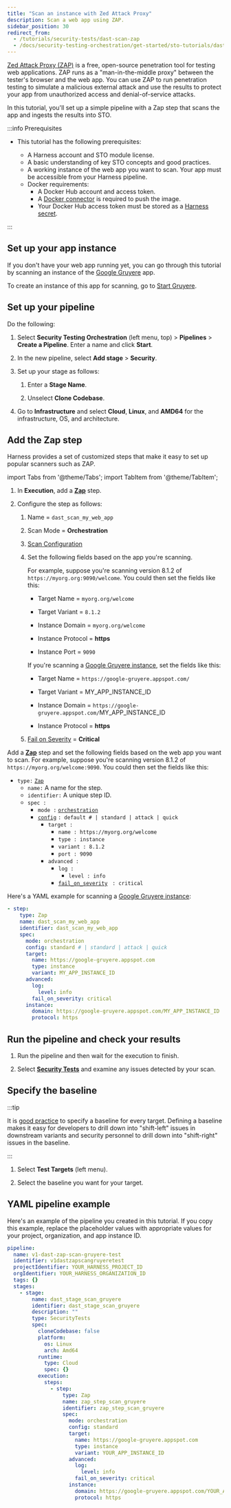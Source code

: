 ```yaml
---
title: "Scan an instance with Zed Attack Proxy"
description: Scan a web app using ZAP.
sidebar_position: 30
redirect_from:
  - /tutorials/security-tests/dast-scan-zap
  - /docs/security-testing-orchestration/get-started/sto-tutorials/dast-scan-zap
---
```


<CTABanner
  buttonText="Learn More"
  title="Continue your learning journey."
  tagline="Take a Security Testing Orchestration certification today!"
  link="/university/sto"
  closable={true}
  target="_self"
/>

[Zed Attack Proxy (ZAP)](https://www.zaproxy.org) is a free, open-source penetration tool for testing web applications. ZAP runs as a "man-in-the-middle proxy" between the tester's browser and the web app. You can use ZAP to run penetration testing to simulate a malicious external attack and use the results to protect your app from unauthorized access and denial-of-service attacks.

In this tutorial, you'll set up a simple pipeline with a Zap step that scans the app and ingests the results into STO.

<!-- ![](./static/dast-scans-zap/dast-scan-pipeline.png) -->

:::info Prerequisites

- This tutorial has the following prerequisites:

  - A Harness account and STO module license.
  - A basic understanding of key STO concepts and good practices.
  - A working instance of the web app you want to scan. Your app must be accessible from your Harness pipeline.
  - Docker requirements:
    - A Docker Hub account and access token.
    - A [Docker connector](/docs/platform/connectors/cloud-providers/ref-cloud-providers/docker-registry-connector-settings-reference/) is required to push the image.
    - Your Docker Hub access token must be stored as a [Harness secret](/docs/platform/secrets/add-use-text-secrets).

:::

## Set up your app instance

If you don't have your web app running yet, you can go through this tutorial by scanning an instance of the [Google Gruyere](https://google-gruyere.appspot.com/part1) app.

To create an instance of this app for scanning, go to [Start Gruyere](https://google-gruyere.appspot.com/start).

## Set up your pipeline

Do the following:

1. Select **Security Testing Orchestration** (left menu, top) > **Pipelines** > **Create a Pipeline**. Enter a name and click **Start**.

2. In the new pipeline, select **Add stage** > **Security**.

3. Set up your stage as follows:

   1. Enter a **Stage Name**.

   2. Unselect **Clone Codebase**.

4. Go to **Infrastructure** and select **Cloud**, **Linux**, and **AMD64** for the infrastructure, OS, and architecture.

## Add the Zap step

Harness provides a set of customized steps that make it easy to set up popular scanners such as ZAP.

<!-- import config_zap from './static/dast-scans-zap/config-zap-step-palette.png' -->

import Tabs from '@theme/Tabs';
import TabItem from '@theme/TabItem';

<Tabs>
  <TabItem value="Visual" label="Visual" default>

1. In **Execution**, add a [**Zap**](/docs/security-testing-orchestration/sto-techref-category/zap/zap-scanner-reference#scan-configuration) step.

2. Configure the step as follows:

   1. Name = `dast_scan_my_web_app`

   2. Scan Mode = **Orchestration**

   3. [Scan Configuration](/docs/security-testing-orchestration/sto-techref-category/zap/zap-scanner-reference#scan-configuration)

   4. Set the following fields based on the app you're scanning.

      For example, suppose you're scanning version 8.1.2 of `https://myorg.org:9090/welcome`. You could then set the fields like this:

      - Target Name = `myorg.org/welcome`

      - Target Variant = `8.1.2`

      - Instance Domain = `myorg.org/welcome`

      - Instance Protocol = **https**

      - Instance Port = `9090`

      If you're scanning a [Google Gruyere instance](#set-up-your-app-instance), set the fields like this:

      - Target Name = `https://google-gruyere.appspot.com/`

      - Target Variant = MY_APP_INSTANCE_ID

      - Instance Domain = `https://google-gruyere.appspot.com/`MY_APP_INSTANCE_ID

      - Instance Protocol = **https**

   5. [Fail on Severity](/docs/security-testing-orchestration/sto-techref-category/trivy/aqua-trivy-scanner-reference#fail-on-severity) = **Critical**

      <!-- img src={config_zap} alt="Zap step palette example" height="50%" width="50%" / -->

</TabItem>
  <TabItem value="YAML" label="YAML">

Add a [**Zap**](/docs/security-testing-orchestration/sto-techref-category/zap/zap-scanner-reference#scan-configuration) step and set the following fields based on the web app you want to scan. For example, suppose you're scanning version 8.1.2 of `https://myorg.org/welcome:9090`. You could then set the fields like this:

- `type:` [`Zap`](/docs/security-testing-orchestration/sto-techref-category/zap/zap-scanner-reference)
  - `name:` A name for the step.
  - `identifier:` A unique step ID.
  - `spec :`
    - `mode :` [`orchestration`](/docs/security-testing-orchestration/use-sto/orchestrate-and-ingest/sto-workflows-overview)
    - [`config`](/docs/security-testing-orchestration/sto-techref-category/zap/zap-scanner-reference#scan-configuration) `: default # | standard | attack | quick`
      - `target : `
        - `name : https://myorg.org/welcome`
        - `type : instance`
        - `variant : 8.1.2`
        - `port : 9090`
      - `advanced : `
        - `log :`
          - `level : info`
        - [`fail_on_severity`](/docs/security-testing-orchestration/get-started/key-concepts/fail-pipelines-by-severity) ` : critical`

Here's a YAML example for scanning a [Google Gruyere instance](#set-up-your-app-instance):

```yaml
- step:
    type: Zap
    name: dast_scan_my_web_app
    identifier: dast_scan_my_web_app
    spec:
      mode: orchestration
      config: standard # | standard | attack | quick
      target:
        name: https://google-gruyere.appspot.com
        type: instance
        variant: MY_APP_INSTANCE_ID
      advanced:
        log:
          level: info
        fail_on_severity: critical
      instance:
        domain: https://google-gruyere.appspot.com/MY_APP_INSTANCE_ID
        protocol: https
```

</TabItem>
</Tabs>

## Run the pipeline and check your results

1. Run the pipeline and then wait for the execution to finish.

2. Select [**Security Tests**](/docs/security-testing-orchestration/dashboards/view-scan-results) and examine any issues detected by your scan.

   <!-- ![view scan results](./static/dast-scans-zap/view-dast-scan-results.png) -->

## Specify the baseline

:::tip

It is [good practice](/docs/security-testing-orchestration/get-started/key-concepts/targets-and-baselines#why-you-should-define-a-baseline-for-every-sto-target) to specify a baseline for every target. Defining a baseline makes it easy for developers to drill down into "shift-left" issues in downstream variants and security personnel to drill down into "shift-right" issues in the baseline.

:::

1. Select **Test Targets** (left menu).

2. Select the baseline you want for your target.

<!-- ![set the baseline](./static/dast-scans-zap/dast-scan-set-baseline.png) -->

## YAML pipeline example

Here's an example of the pipeline you created in this tutorial.  If you copy this example, replace the placeholder values with appropriate values for your project, organization, and app instance ID.

```yaml
pipeline:
  name: v1-dast-zap-scan-gruyere-test
  identifier: v1dastzapscangruyeretest
  projectIdentifier: YOUR_HARNESS_PROJECT_ID
  orgIdentifier: YOUR_HARNESS_ORGANIZATION_ID
  tags: {}
  stages:
    - stage:
        name: dast_stage_scan_gruyere
        identifier: dast_stage_scan_gruyere
        description: ""
        type: SecurityTests
        spec:
          cloneCodebase: false
          platform:
            os: Linux
            arch: Amd64
          runtime:
            type: Cloud
            spec: {}
          execution:
            steps:
              - step:
                  type: Zap
                  name: zap_step_scan_gruyere
                  identifier: zap_step_scan_gruyere
                  spec:
                    mode: orchestration
                    config: standard
                    target:
                      name: https://google-gruyere.appspot.com
                      type: instance
                      variant: YOUR_APP_INSTANCE_ID
                    advanced:
                      log:
                        level: info
                      fail_on_severity: critical
                    instance:
                      domain: https://google-gruyere.appspot.com/YOUR_APP_INSTANCE_ID
                      protocol: https
```
